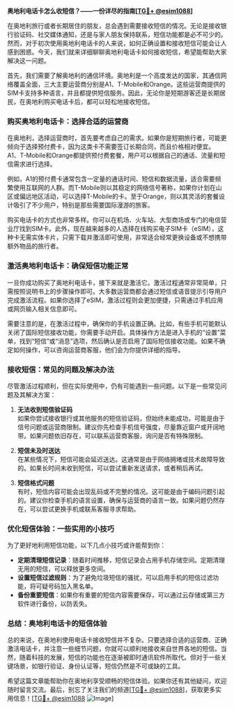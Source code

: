 **奥地利电话卡怎么收短信？——一份详尽的指南[[TG💪+ @esim1088](https://t.me/s/esim1088)]**

在奥地利旅行或者长期居住的朋友，总会遇到需要接收短信的情况。无论是接收银行验证码、社交媒体通知，还是与家人朋友保持联系，短信功能都是必不可少的。然而，对于初次使用奥地利电话卡的人来说，如何正确设置和接收短信可能会让人感到困惑。今天，我们就来详细聊聊奥地利电话卡如何接收短信，希望能帮助大家解决这一问题。

首先，我们需要了解奥地利的通信环境。奥地利是一个高度发达的国家，其通信网络覆盖全面，三大主要运营商分别是A1、T-Mobile和Orange。这些运营商提供的SIM卡支持多种语言，并且都提供短信服务。因此，无论你是短期游客还是长期居民，在奥地利购买电话卡后，都可以轻松地接收短信。

### **购买奥地利电话卡：选择合适的运营商**

在奥地利，选择运营商时，首先要考虑自己的需求。如果你是短期旅行者，可能更倾向于选择预付费卡，因为这类卡不需要签订长期合同，而且价格相对便宜。A1、T-Mobile和Orange都提供预付费套餐，用户可以根据自己的通话、流量和短信需求进行选择。

例如，A1的预付费卡通常包含一定量的通话时间、短信和数据流量，适合需要频繁使用互联网的人群。而T-Mobile则以其稳定的网络信号著称，如果你计划在山区或偏远地区活动，可以选择T-Mobile的卡。至于Orange，则以其灵活的套餐设计吸引了不少用户，特别是那些需要国际漫游的旅客。

购买电话卡的方式也非常多样。你可以在机场、火车站、大型商场或专门的电信营业厅找到SIM卡。此外，现在越来越多的人选择在线购买电子SIM卡（eSIM），这种卡无需实体卡片，只需下载并激活即可使用，非常适合经常更换设备或不想携带额外物品的旅行者。

### **激活奥地利电话卡：确保短信功能正常**

一旦你成功购买了奥地利电话卡，接下来就是激活它。激活过程通常非常简单，只需按照说明书上的步骤操作即可。大多数运营商都会通过短信或语音提示引导用户完成激活流程。如果你选择了eSIM，激活过程则会更加便捷，只需通过手机应用或网页输入相关信息即可。

需要注意的是，在激活过程中，确保你的手机设置正确。比如，有些手机可能默认关闭了国际短信接收功能，你需要手动开启。具体操作方法是进入手机的“设置”菜单，找到“短信”或“消息”选项，然后确认是否启用了国际短信接收功能。如果不确定如何操作，可以咨询运营商客服，他们会为你提供详细的指导。

### **接收短信：常见的问题及解决办法**

尽管激活过程顺利，但在实际使用中，仍有可能遇到一些问题。以下是一些常见问题及其解决方案：

1. **无法收到短信验证码**  
   如果你尝试接收银行或其他服务的短信验证码，但始终未能成功，可能是由于信号问题或运营商限制。建议你先检查手机信号强度，尽量靠近窗户或开阔地带。如果问题依旧存在，可以联系运营商客服，询问是否有特殊限制。

2. **短信未及时送达**  
   在某些情况下，短信可能会延迟送达。这通常是由于网络拥堵或技术故障导致的。如果长时间未收到短信，可以尝试重新发送请求，或者稍后再试。

3. **短信格式问题**  
   有时，短信内容可能会出现乱码或不完整的情况。这可能是由于编码问题引起的。建议你检查手机的语言设置，确保与运营商的语言一致。如果问题仍然存在，可以尝试更换手机或联系客服寻求帮助。

### **优化短信体验：一些实用的小技巧**

为了更好地利用短信功能，以下几点小技巧或许能帮到你：

- **定期清理短信记录**：随着时间推移，短信记录会占用手机存储空间。定期清理无用的短信，可以释放更多空间。
- **设置短信过滤规则**：为了避免垃圾短信的骚扰，可以启用手机的短信过滤功能，将可疑号码加入黑名单。
- **备份重要短信**：如果你有重要的短信内容需要保存，可以通过云存储或第三方软件进行备份，以防丢失。

### **总结：奥地利电话卡的短信体验**

总的来说，在奥地利使用电话卡接收短信并不复杂。只要选择合适的运营商、正确激活电话卡，并注意一些细节问题，你就可以顺利地接收来自世界各地的短信。当然，随着科技的发展，短信的功能也在逐渐被即时通讯软件所取代。但对于一些关键场景，如银行验证、身份认证等，短信仍然是不可或缺的工具。

希望这篇文章能帮助你在奥地利享受顺畅的短信体验。如果你还有其他疑问，欢迎随时留言交流。最后，别忘了关注我们的频道[[TG💪+ @esim1088](https://t.me/s/esim1088)]，获取更多实用信息！[[TG💪+ @esim1088](https://t.me/s/esim1088) ![Image](https://i.postimg.cc/4NQfJmqS/Snipaste-2025-05-13-00-14-12.png)]